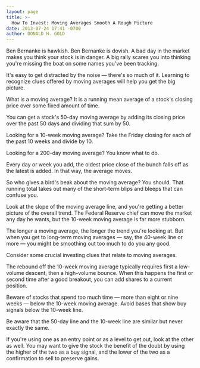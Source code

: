 ```yaml
---
layout: page
title: >-
  How To Invest: Moving Averages Smooth A Rough Picture
date: 2013-07-24 17:41 -0700
author: DONALD H. GOLD
---
```





Ben Bernanke is hawkish. Ben Bernanke is dovish. A bad day in the market makes you think your stock is in danger. A big rally scares you into thinking you're missing the boat on some names you've been tracking.


It's easy to get distracted by the noise — there's so much of it. Learning to recognize clues offered by moving averages will help you get the big picture.


What is a moving average? It is a running mean average of a stock's closing price over some fixed amount of time.


You can get a stock's 50-day moving average by adding its closing price over the past 50 days and dividing that sum by 50.


Looking for a 10-week moving average? Take the Friday closing for each of the past 10 weeks and divide by 10.


Looking for a 200-day moving average? You know what to do.


Every day or week you add, the oldest price close of the bunch falls off as the latest is added. In that way, the average moves.


So who gives a bird's beak about the moving average? You should. That running total takes out many of the short-term blips and bleeps that can confuse you.


Look at the slope of the moving average line, and you're getting a better picture of the overall trend. The Federal Reserve chief can move the market any day he wants, but the 10-week moving average is far more stubborn.


The longer a moving average, the longer the trend you're looking at. But when you get to long-term moving averages — say, the 40-week line or more — you might be smoothing out too much to do you any good.


Consider some crucial investing clues that relate to moving averages.


The rebound off the 10-week moving average typically requires first a low-volume descent, then a high-volume bounce. When this happens the first or second time after a good breakout, you can add shares to a current position.


Beware of stocks that spend too much time — more than eight or nine weeks — below the 10-week moving average. Avoid bases that show buy signals below the 10-week line.


Be aware that the 50-day line and the 10-week line are similar but never exactly the same.


If you're using one as an entry point or as a level to get out, look at the other as well. You may want to give the stock the benefit of the doubt by using the higher of the two as a buy signal, and the lower of the two as a confirmation to sell to preserve gains.




